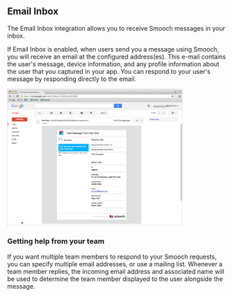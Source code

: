 ## Email Inbox

The Email Inbox integration allows you to receive Smooch messages in your inbox.

If Email Inbox is enabled, when users send you a message using Smooch, you will receive an email at the configured address(es). This e-mail contains the user's message, device information, and any profile information about the user that you captured in your app. You can respond to your user's message by responding directly to the email.

<img src="/images/email_with_context.png" alt="Drawing" style="width: 80%;"/>

### Getting help from your team

If you want multiple team members to respond to your Smooch requests, you can specify multiple email addresses, or use a mailing list. Whenever a team member replies, the incoming email address and associated name will be used to determine the team member displayed to the user alongside the message.
